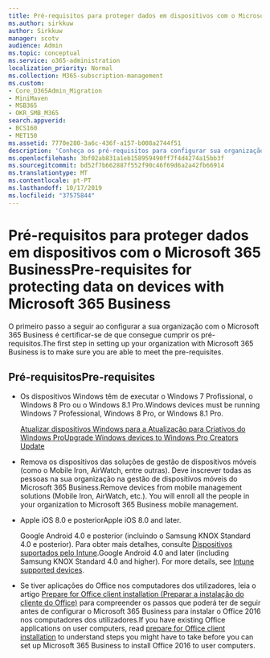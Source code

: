 ```yaml
---
title: Pré-requisitos para proteger dados em dispositivos com o Microsoft 365 Business
ms.author: sirkkuw
author: Sirkkuw
manager: scotv
audience: Admin
ms.topic: conceptual
ms.service: o365-administration
localization_priority: Normal
ms.collection: M365-subscription-management
ms.custom:
- Core_O365Admin_Migration
- MiniMaven
- MSB365
- OKR_SMB_M365
search.appverid:
- BCS160
- MET150
ms.assetid: 7770e280-3a6c-436f-a157-b008a2744f51
description: 'Conheça os pré-requisitos para configurar sua organização com o Microsoft 365 Business. '
ms.openlocfilehash: 3bf02ab831a1eb158959490ff7f4d4274a15bb3f
ms.sourcegitcommit: bd52f7b662887f552f90c46f69d6a2a42fb66914
ms.translationtype: MT
ms.contentlocale: pt-PT
ms.lasthandoff: 10/17/2019
ms.locfileid: "37575844"
---
```

# <a name="pre-requisites-for-protecting-data-on-devices-with-microsoft-365-business"></a><span data-ttu-id="b6ac8-103">Pré-requisitos para proteger dados em dispositivos com o Microsoft 365 Business</span><span class="sxs-lookup"><span data-stu-id="b6ac8-103">Pre-requisites for protecting data on devices with Microsoft 365 Business</span></span>

<span data-ttu-id="b6ac8-104">O primeiro passo a seguir ao configurar a sua organização com o Microsoft 365 Business é certificar-se de que consegue cumprir os pré-requisitos.</span><span class="sxs-lookup"><span data-stu-id="b6ac8-104">The first step in setting up your organization with Microsoft 365 Business is to make sure you are able to meet the pre-requisites.</span></span>
  
## <a name="pre-requisites"></a><span data-ttu-id="b6ac8-105">Pré-requisitos</span><span class="sxs-lookup"><span data-stu-id="b6ac8-105">Pre-requisites</span></span>

- <span data-ttu-id="b6ac8-106">Os dispositivos Windows têm de executar o Windows 7 Profissional, o Windows 8 Pro ou o Windows 8.1 Pro.</span><span class="sxs-lookup"><span data-stu-id="b6ac8-106">Windows devices must be running Windows 7 Professional, Windows 8 Pro, or Windows 8.1 Pro.</span></span>
    
    [<span data-ttu-id="b6ac8-107">Atualizar dispositivos Windows para a Atualização para Criativos do Windows Pro</span><span class="sxs-lookup"><span data-stu-id="b6ac8-107">Upgrade Windows devices to Windows Pro Creators Update</span></span>](upgrade-to-windows-pro-creators-update.md)
    
- <span data-ttu-id="b6ac8-p101">Remova os dispositivos das soluções de gestão de dispositivos móveis (como o Mobile Iron, AirWatch, entre outras). Deve inscrever todas as pessoas na sua organização na gestão de dispositivos móveis do Microsoft 365 Business.</span><span class="sxs-lookup"><span data-stu-id="b6ac8-p101">Remove devices from mobile management solutions (Mobile Iron, AirWatch, etc.). You will enroll all the people in your organization to Microsoft 365 Business mobile management.</span></span>
    
- <span data-ttu-id="b6ac8-110">Apple iOS 8.0 e posterior</span><span class="sxs-lookup"><span data-stu-id="b6ac8-110">Apple iOS 8.0 and later.</span></span>
    
    <span data-ttu-id="b6ac8-p102">Google Android 4.0 e posterior (incluindo o Samsung KNOX Standard 4.0 e posterior). Para obter mais detalhes, consulte [Dispositivos suportados pelo Intune](https://go.microsoft.com/fwlink/p/?linkid=852307).</span><span class="sxs-lookup"><span data-stu-id="b6ac8-p102">Google Android 4.0 and later (including Samsung KNOX Standard 4.0 and higher). For more details, see [Intune supported devices](https://go.microsoft.com/fwlink/p/?linkid=852307).</span></span>
    
- <span data-ttu-id="b6ac8-113">Se tiver aplicações do Office nos computadores dos utilizadores, leia o artigo [Prepare for Office client installation (Preparar a instalação do cliente do Office)](prepare-for-office-client-deployment.md) para compreender os passos que poderá ter de seguir antes de configurar o Microsoft 365 Business para instalar o Office 2016 nos computadores dos utilizadores.</span><span class="sxs-lookup"><span data-stu-id="b6ac8-113">If you have existing Office applications on user computers, read [prepare for Office client installation](prepare-for-office-client-deployment.md) to understand steps you might have to take before you can set up Microsoft 365 Business to install Office 2016 to user computers.</span></span> 
    


